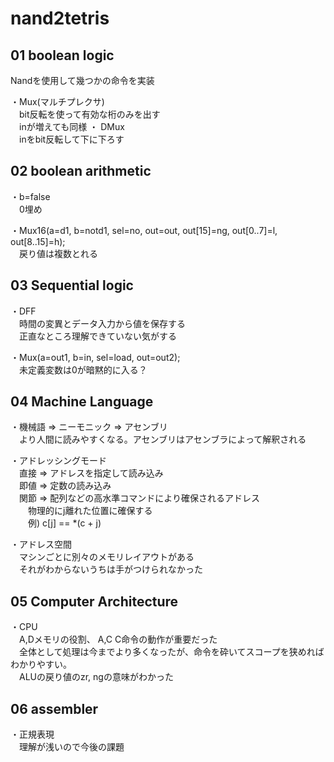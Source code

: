 # nand2tetris

## 01 boolean logic

Nandを使用して幾つかの命令を実装

・Mux(マルチプレクサ)  
　bit反転を使って有効な桁のみを出す  
　inが増えても同様
・ DMux  
　inをbit反転して下に下ろす  

## 02 boolean arithmetic

・b=false  
　0埋め  

・Mux16(a=d1, b=notd1, sel=no, out=out, out[15]=ng, out[0..7]=l, out[8..15]=h);  
　戻り値は複数とれる  

## 03 Sequential logic

・DFF  
　時間の変異とデータ入力から値を保存する  
　正直なところ理解できていない気がする  

・Mux(a=out1, b=in, sel=load, out=out2);  
　未定義変数は0が暗黙的に入る？  

## 04 Machine Language

・機械語 => ニーモニック => アセンブリ  
　より人間に読みやすくなる。アセンブリはアセンブラによって解釈される  

・アドレッシングモード  
　直接 => アドレスを指定して読み込み  
　即値 => 定数の読み込み  
　関節 => 配列などの高水準コマンドにより確保されるアドレス  
　　物理的にj離れた位置に確保する  
　　例) c[j] == *(c + j)  

・アドレス空間  
　マシンごとに別々のメモリレイアウトがある  
　それがわからないうちは手がつけられなかった  

## 05 Computer Architecture

・CPU  
　A,Dメモリの役割、 A,C C命令の動作が重要だった  
　全体として処理は今までより多くなったが、命令を砕いてスコープを狭めればわかりやすい。  
　ALUの戻り値のzr, ngの意味がわかった  

## 06 assembler

・正規表現  
　理解が浅いので今後の課題  

